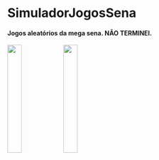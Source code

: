 # SimuladorJogosSena

#### Jogos aleatórios da mega sena. NÃO TERMINEI.

<img src="https://user-images.githubusercontent.com/72177982/120490108-86d7e400-c38e-11eb-90c7-ccec41c43843.jpg" width="25%"><img src="https://user-images.githubusercontent.com/72177982/120490101-85a6b700-c38e-11eb-9b4d-9ec76ea85d9e.jpg" width="25%">
